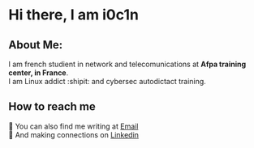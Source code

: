 # Hi there, I am i0c1n  

## About Me:  
I am french studient in network and telecomunications at **Afpa training center, in France**. </br>
I am Linux addict :shipit: and cybersec autodictact training.


## How to reach me
:pencil:  You can also find me writing at [Email](samuel.bernicot@posteo.net) </br>
:handshake: And making connections on [Linkedin](https://www.linkedin.com/in/samuel-bernicot/)
          
          
